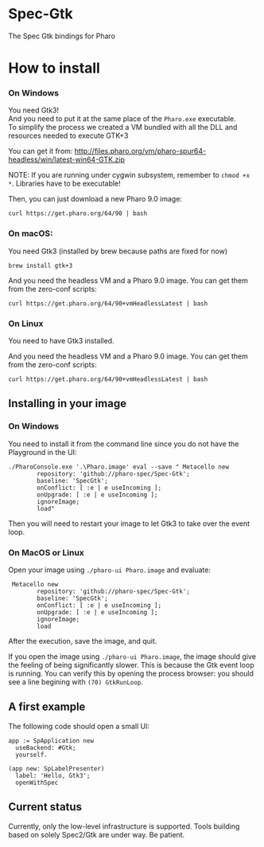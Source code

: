 # Spec-Gtk
The Spec Gtk bindings for Pharo

# How to install

### On Windows
You need Gtk3!  
And you need to put it at the same place of the `Pharo.exe` executable.  
To simplify the process we created a VM bundled with all the DLL and resources needed to execute GTK+3

You can get it from: http://files.pharo.org/vm/pharo-spur64-headless/win/latest-win64-GTK.zip

NOTE: If you are running under cygwin subsystem, remember to `chmod +x *`. Libraries have to be executable!

Then, you can just download a new Pharo 9.0 image: 

```
curl https://get.pharo.org/64/90 | bash
```

### On macOS: 

You need Gtk3 (installed by brew because paths are fixed for now)
```
brew install gtk+3
```

And you need the headless VM and a Pharo 9.0 image. You can get them from the zero-conf scripts: 

```
curl https://get.pharo.org/64/90+vmHeadlessLatest | bash
```


### On Linux
You need to have Gtk3 installed.

And you need the headless VM and a Pharo 9.0 image. You can get them from the zero-conf scripts: 

```
curl https://get.pharo.org/64/90+vmHeadlessLatest | bash
```


## Installing in your image

### On Windows
You need to install it from the command line since you do not have the Playground in the UI:
```
./PharoConsole.exe '.\Pharo.image' eval --save " Metacello new
        repository: 'github://pharo-spec/Spec-Gtk';
        baseline: 'SpecGtk';
        onConflict: [ :e | e useIncoming ];
        onUpgrade: [ :e | e useIncoming ];
        ignoreImage;
        load"
```

Then you will need to restart your image to let Gtk3 to take over the event loop.

### On MacOS or Linux

Open your image using `./pharo-ui Pharo.image` and evaluate:
```Smalltalk
 Metacello new
        repository: 'github://pharo-spec/Spec-Gtk';
        baseline: 'SpecGtk';
        onConflict: [ :e | e useIncoming ];
        onUpgrade: [ :e | e useIncoming ];
        ignoreImage;
        load
```
After the execution, save the image, and quit.

If you open the image using `./pharo-ui Pharo.image`, the image should give the feeling of being significantly slower. This is because the Gtk event loop is running. You can verify this by opening the process browser: you should see a line begining with `(70) GtkRunLoop`.

## A first example

The following code should open a small UI:

```Smalltalk
app := SpApplication new 
  useBackend: #Gtk;
  yourself.

(app new: SpLabelPresenter) 
  label: 'Hello, Gtk3';
  openWithSpec
```

## Current status

Currently, only the low-level infrastructure is supported. Tools building based on solely Spec2/Gtk are under way. Be patient.
